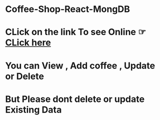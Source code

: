 # Coffee-Shop-React-MongDB
# CLick on the link To see Online ☞ [CLick here](https://tuhins-coffee-shop.netlify.app/)
# You can View , Add coffee , Update or Delete
# But Please dont delete or update Existing Data

